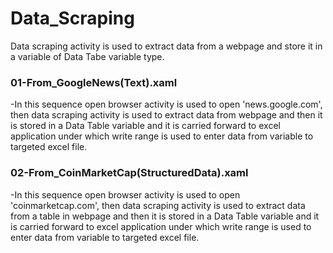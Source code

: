 # Data_Scraping
Data scraping activity is used to extract data from a webpage and store it in a variable of Data Tabe variable type.

### 01-From_GoogleNews(Text).xaml
-In this sequence open browser activity is used to open 'news.google.com', then data scraping activity is used to extract data from webpage and then it is stored in a Data Table variable and it is carried forward to excel application under which write range is used to enter data from variable to targeted excel file.

### 02-From_CoinMarketCap(StructuredData).xaml
-In this sequence open browser activity is used to open 'coinmarketcap.com', then data scraping activity is used to extract data from a table in webpage and then it is stored in a Data Table variable and it is carried forward to excel application under which write range is used to enter data from variable to targeted excel file.